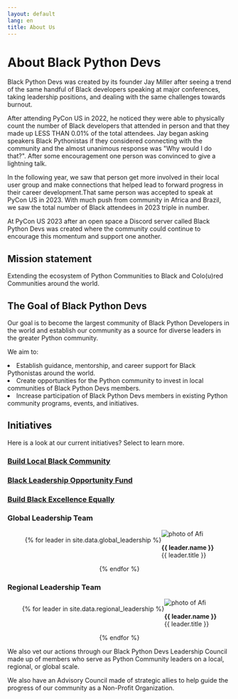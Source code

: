 ```yaml
---
layout: default
lang: en
title: About Us
---
```


# About Black Python Devs

Black Python Devs was created by its founder Jay Miller after seeing a trend of the same handful of Black developers speaking at major conferences, taking leadership positions, and dealing with the same challenges towards burnout.

After attending PyCon US in 2022, he noticed they were able to physically count the number of Black developers that attended in person and that they made up LESS THAN 0.01% of the total attendees. Jay began asking speakers Black Pythonistas if they considered connecting with the community and the almost unanimous response was "Why would I do that?". After some encouragement one person was convinced to give a lightning talk.

In the following year, we saw that person get more involved in their local user group and make connections that helped lead to forward progress in their career development.That same person was accepted to speak at PyCon US in 2023. With much push from community in Africa and Brazil, we saw the total number of Black attendees in 2023 triple in number.

At PyCon US 2023 after an open space a Discord server called Black Python Devs was created where the community could continue to encourage this momentum and support one another.

## Mission statement

Extending the ecosystem of Python Communities to Black and Colo(u)red Communities around the world.

## The Goal of Black Python Devs

Our goal is to become the largest community of Black Python Developers in the world and establish our community as a source for diverse leaders in the greater Python community.

We aim to:

<div>
<article class="markdown-list">
<li>Establish guidance, mentorship, and career support for Black Pythonistas around the world.</li>
<li>Create opportunities for the Python community to invest in local communities of Black Python Devs members.</li>
<li>Increase participation of Black Python Devs members in existing Python community programs, events, and initiatives.</li>
</article>
</div>

## Initiatives

Here is a look at our current initiatives? Select to learn more.

<div class="grid">
<article>
<h3><a href="/initiatives#build-local-black-community">Build Local Black Community</a></h3>
</article>
<article>
<h3><a href="/initiatives#black-leadership-opportunity-fundblack-">Black Leadership Opportunity Fund</a></h3>
</article>
<article>
<h3><a href="/initiatives#build-black-excellence-equally">Build Black Excellence Equally</a></h3>
</article>
</div>

### Global Leadership Team

<div class="grid" style="display:flex; flex-wrap: wrap; justify-content:center;" markdown="1">

{% for leader in site.data.global_leadership %}

<article class="leadership-photo-container">
<img class="leadership-photo" alt="photo of Afi" src="{{ leader.image }}">
<p><strong>{{ leader.name }}</strong><br/>
{{ leader.title }}</p>
</article>
{% endfor %}
</div>

### Regional Leadership Team

<div class="grid" style="display:flex; flex-wrap: wrap; justify-content:center;" markdown="1">

{% for leader in site.data.regional_leadership %}

<article class="leadership-photo-container">
<img class="leadership-photo" alt="photo of Afi" src="{{ leader.image }}">
<p><strong>{{ leader.name }}</strong><br/>
{{ leader.title }}</p>
</article>
{% endfor %}
</div>

We also vet our actions through our Black Python Devs Leadership Council made up of members who serve as Python Community leaders on a local, regional, or global scale.

We also have an Advisory Council made of strategic allies to help guide the progress of our community as a Non-Profit Organization.
